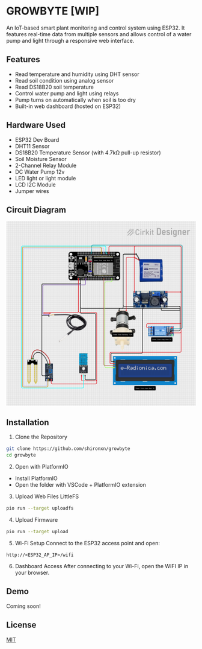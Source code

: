 # GROWBYTE [WIP]

An IoT-based smart plant monitoring and control system using ESP32. It features real-time data from multiple sensors and allows control of a water pump and light through a responsive web interface.

## Features

- Read temperature and humidity using DHT sensor
- Read soil condition using analog sensor
- Read DS18B20 soil temperature
- Control water pump and light using relays
- Pump turns on automatically when soil is too dry
- Built-in web dashboard (hosted on ESP32)

## Hardware Used

- ESP32 Dev Board
- DHT11 Sensor
- DS18B20 Temperature Sensor (with 4.7kΩ pull-up resistor)
- Soil Moisture Sensor
- 2-Channel Relay Module
- DC Water Pump 12v
- LED light or light module
- LCD I2C Module
- Jumper wires

## Circuit Diagram

![Circuit Diagram](./assets/circuit.png)

## Installation

1. Clone the Repository

```bash
git clone https://github.com/shironxn/growbyte
cd growbyte
```

2. Open with PlatformIO

- Install PlatformIO
- Open the folder with VSCode + PlatformIO extension

3. Upload Web Files LittleFS

```bash
pio run --target uploadfs
```

4. Upload Firmware

```bash
pio run --target upload
```

5. Wi-Fi Setup
   Connect to the ESP32 access point and open:

```
http://<ESP32_AP_IP>/wifi
```

6. Dashboard Access
   After connecting to your Wi-Fi, open the WIFI IP in your browser.

## Demo

Coming soon!

## License

[MIT](https://choosealicense.com/licenses/mit/)
